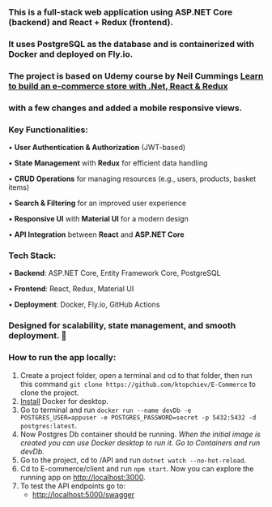 ### This is a full-stack web application using ASP.NET Core (backend) and React + Redux (frontend).
### It uses PostgreSQL as the database and is containerized with Docker and deployed on Fly.io.
### The project is based on Udemy course by Neil Cummings [Learn to build an e-commerce store with .Net, React & Redux](https://www.udemy.com/course/learn-to-build-an-e-commerce-store-with-dotnet-react-redux/) 
### with a few changes and added a mobile responsive views.

### Key Functionalities:
•	**User Authentication & Authorization** (JWT-based)

•	**State Management** with **Redux** for efficient data handling

•	**CRUD Operations** for managing resources (e.g., users, products, basket items)

•	**Search & Filtering** for an improved user experience

•	**Responsive UI** with **Material UI** for a modern design

•	**API Integration** between **React** and **ASP.NET Core**


### Tech Stack:
•	**Backend**: ASP.NET Core, Entity Framework Core, PostgreSQL

•	**Frontend**: React, Redux, Material UI

•	**Deployment**: Docker, Fly.io, GitHub Actions

### Designed for scalability, state management, and smooth deployment. 🚀

### How to run the app locally:

1. Create a project folder, open a terminal and cd to that folder, then run this command `git clone https://github.com/ktopchiev/E-Commerce` to clone the project.
2. [Install](https://www.docker.com/get-started/) Docker for desktop.
4. Go to terminal and run `docker run --name devDb -e POSTGRES_USER=appuser -e POSTGRES_PASSWORD=secret -p 5432:5432 -d postgres:latest`.
5. Now Postgres Db container should be running. *When the initial image is created you can use Docker desktop to run it. Go to Containers and run devDb.*
6. Go to the project, cd to /API and run `dotnet watch --no-hot-reload`.
7. Cd to E-commerce/client and run `npm start`. Now you can explore the running app on [http://localhost:3000](http://localhost:3000).
8. To test the API endpoints go to:
   - [http://localhost:5000/swagger ](http://localhost:5000/swagger/index.html)
